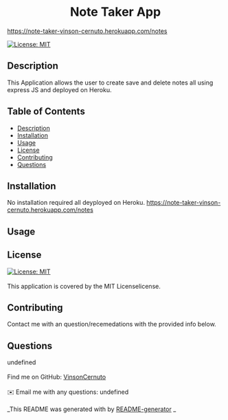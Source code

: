 
  <h1 align="center">Note Taker App</h1>
   
   https://note-taker-vinson-cernuto.herokuapp.com/notes
  
  [![License: MIT](https://img.shields.io/badge/License-MIT-blue.svg)](https://opensource.org/licenses/MIT)<br />
  
  ## Description
   This Application allows the user to create save and delete notes all using express JS and deployed on Heroku.
  
   ## Table of Contents
  - [Description](#description)
  - [Installation](#installation)
  - [Usage](#usage)
  - [License](#license)
  - [Contributing](#contributing)
  - [Questions](#questions)
  
  ## Installation
  No installation required all deyployed on Heroku. https://note-taker-vinson-cernuto.herokuapp.com/notes
  
  ## Usage
  
  
  ## License
   [![License: MIT](https://img.shields.io/badge/License-MIT-blue.svg)](https://opensource.org/licenses/MIT)<br />
  <br />
  This application is covered by the MIT Licenselicense. 
  
  ## Contributing
  Contact me with an question/recemedations with the provided info below.
  
  ## Questions
  undefined<br />
  <br />
  Find me on GitHub: [VinsonCernuto](https://github.com/VinsonCernuto)<br />
  <br />
  ✉️ Email me with any questions: undefined<br /><br />
  _This README was generated with by [README-generator](https://github.com/VinsonCernuto/Good-ReadME) _
      

